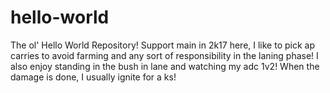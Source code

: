 # hello-world
The ol' Hello World Repository!
Support main in 2k17 here, I like to pick ap carries to avoid farming and any sort of responsibility in the laning phase!
I also enjoy standing in the bush in lane and watching my adc 1v2! When the damage is done, I usually ignite for a ks!
